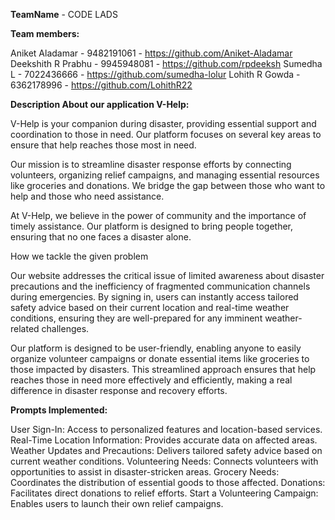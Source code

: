 **TeamName** - CODE LADS

**Team members:**

Aniket Aladamar - 9482191061 -   https://github.com/Aniket-Aladamar
Deekshith R Prabhu - 9945948081 - https://github.com/rpdeeksh
Sumedha L - 7022436666 - https://github.com/sumedha-lolur
Lohith R Gowda - 6362178996 -  https://github.com/LohithR22

**Description About our application V-Help:**

V-Help is your companion during disaster, providing essential support and coordination to those in need. Our platform focuses on several key areas to ensure that help reaches those most in need.

Our mission is to streamline disaster response efforts by connecting volunteers, organizing relief campaigns, and managing essential resources like groceries and donations. We bridge the gap between those who want to help and those who need assistance.

At V-Help, we believe in the power of community and the importance of timely assistance. Our platform is designed to bring people together, ensuring that no one faces a disaster alone.

How we tackle the given problem

Our website addresses the critical issue of limited awareness about disaster precautions and the inefficiency of fragmented communication channels during emergencies. By signing in, users can instantly access tailored safety advice based on their current location and real-time weather conditions, ensuring they are well-prepared for any imminent weather-related challenges.

Our platform is designed to be user-friendly, enabling anyone to easily organize volunteer campaigns or donate essential items like groceries to those impacted by disasters. This streamlined approach ensures that help reaches those in need more effectively and efficiently, making a real difference in disaster response and recovery efforts.

**Prompts Implemented:**

User Sign-In: Access to personalized features and location-based services.
Real-Time Location Information: Provides accurate data on affected areas.
Weather Updates and Precautions: Delivers tailored safety advice based on current weather conditions.
Volunteering Needs: Connects volunteers with opportunities to assist in disaster-stricken areas.
Grocery Needs: Coordinates the distribution of essential goods to those affected.
Donations: Facilitates direct donations to relief efforts.
Start a Volunteering Campaign: Enables users to launch their own relief campaigns.

